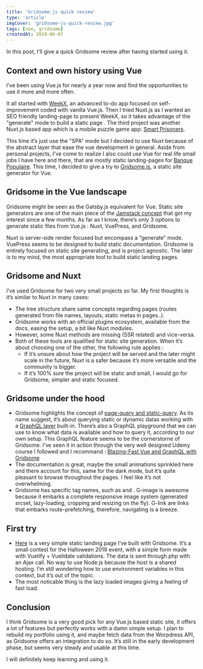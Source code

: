 ```yaml
---
title: 'Gridsome.js quick review'
type: 'article'
imgCover: 'gridsome-js-quick-review.jpg'
tags: [vue, gridsome]
createdAt: 2019-06-07
---
```


In this post, I'll give a quick Gridsome review after having started using it.
<!--more-->

## Context and own history using Vue

I’ve been using Vue.js for nearly a year now and find the opportunities to use it more and more often.

It all started with [WeekX](https://weekx.xyz), an advanced to-do app focused on self-improvement coded with vanilla Vue.js. Then I tried Nuxt.js as I wanted an SEO friendly landing-page to present WeekX, so it takes advantage of the "generate" mode to build a static page . The third project was another Nuxt.js based app which is a mobile puzzle game app: [Smart Prisoners](https://smartprisoners.netlify.app/).

This time it’s just use the "SPA" mode but I decided to use Nuxt because of the abstract layer that ease the vue development in general. Aside from personal projects, I’ve come to realize I also could use Vue for real life small jobs I have here and there, that are mostly static landing-pages for [Banque Populaire](https://www.banquepopulaire.fr/). This time, I decided to give a try to [Gridsome.js](https://gridsome.org/), a static site generator for Vue.

## Gridsome in the Vue landscape

Gridsome might be seen as the Gatsby.js equivalent for Vue. Static site generators are one of the main piece of the [Jamstack concept](https://jamstack.org/) that got my interest since a few months. As far as I know, there’s only 3 options to generate static files from Vue.js : Nuxt, VuePress, and Gridsome.

Nuxt is server-side render focused but encompass a “generate” mode. VuePress seems to be designed to build static documentation. Gridsome is entirely focused on static site generating, and is project agnostic. The later is to my mind, the most appropriate tool to build static landing pages.

## Gridsome and Nuxt

I’ve used Gridsome for two very small projects so far. My first thoughts is it’s similar to Nuxt in many cases:

* The tree structure share same concepts regarding pages (routes generated from file names, layouts, static metas in pages..).
* Gridsome works with an official plugins ecosystem, available from the docs, easing the setup, a bit like Nuxt modules.
* However, some Nuxt methods are missing (SSR related) and vice-versa.
* Both of these tools are qualified for static site generation. When it’s about choosing one of the other, the following rule applies :
    * If it’s unsure about how the project will be served and the later might scale in the future, Nuxt is a safer because it’s more versatile and the community is bigger.
    * If it’s 100% sure the project will be static and small, I would go for Gridsome, simpler and static focused.

## Gridsome under the hood

* Gridsome highlights the concept of [page-query and static-query](https://gridsome.org/docs/querying-data/). As its name suggest, it’s about querying static or dynamic datas working with a [GraphQL layer](https://gridsome.org/docs/data-layer/) built-in. There’s also a GraphQL playground that we can use to know what data is available and how to query it, according to our own setup. This GraphQL feature seems to be the cornerstorne of Gridsome. I’ve seen it in action through the very well designed Udemy course I followed and I recommand : [Blazing-Fast Vue and GraphQL with Gridsome](https://www.udemy.com/course/blazing-fast-vue-and-graphql-with-gridsome/)
* The documentation is great, maybe the small animations sprinkled here and there account for this, same for the dark mode, but it’s quite pleasant to browse throughout the pages. I feel like it’s not overwhelming.
* Gridsome has specific tag names, such as <g-image> and <g-link>. G-image is awesome because it embarks a complete responsive image system (generated srcset, lazy-loading, cropping and resizing on the fly). G-link are links that embarks route-prefetching, therefore, navigating is a breeze.

## First try

* [Here](https://www.pommeclic.com/banquepopulaire/halloween/desktop/) is a very simple static landing page I’ve built with Gridsome. It’s a small contest for the Halloween 2019 event, with a simple form made with Vuetify + Vuelidate validations. The data is sent through php with an Ajax call. No way to use Node.js because the host is a shared hosting. I’m still wondering how to use environment variables in this context, but it’s out of the topic.
* The most noticable thing is the lazy loaded images giving a feeling of fast load.

## Conclusion

I think Gridsome is a very good pick for any Vue.js based static site, it offers a lot of features but perfectly works with a damn simple setup. I plan to rebuild my portfolio using it, and maybe fetch data from the Worpdress API, as Gridsome offers an integration to do so. It’s still in the early development phase, but seems very steady and usable at this time.

I will definitely keep learning and using it.
    